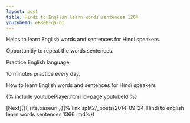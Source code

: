 ```yaml
---
layout: post
title: Hindi to English learn words sentences 1264 
youtubeId: eBB0B-qS-GI
---
```

 
 
Helps to learn English words and sentences for Hindi speakers.

Opportunitiy to repeat the words sentences. 

Practice English language. 
 
10 minutes practice every day. 
 
How to learn English words and sentences for Hindi speakers 
 
{% include youtubePlayer.html id=page.youtubeId %}
 
 
[Next]({{ site.baseurl }}{% link  split2/_posts/2014-09-24-Hindi to english learn words sentences 1366 .md%})
 
